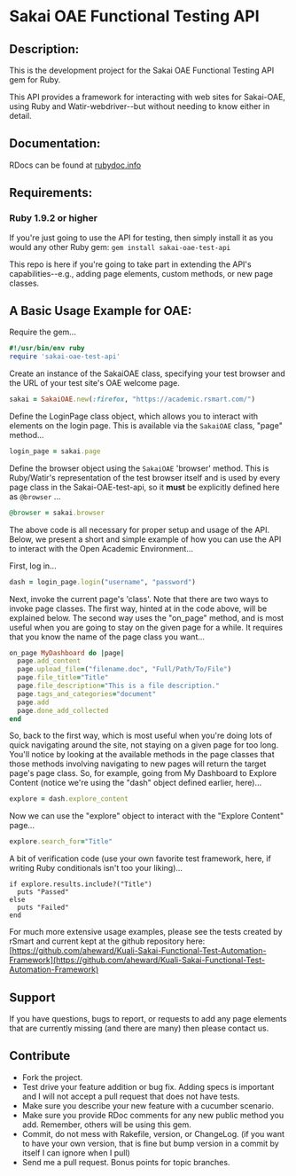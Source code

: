 # Sakai OAE Functional Testing API

## Description:

This is the development project for the Sakai OAE Functional Testing API gem for Ruby.

This API provides a framework for interacting with web sites for Sakai-OAE, using
Ruby and Watir-webdriver--but without needing to know either in detail.

## Documentation:

RDocs can be found at [rubydoc.info](http://rubydoc.info/gems/sakai-oae-test-api)

## Requirements:

### Ruby 1.9.2 or higher

If you're just going to use the API for testing, then simply install it as you would any other Ruby gem: `gem install sakai-oae-test-api`

This repo is here if you're going to take part in extending the API's capabilities--e.g., adding page elements, custom methods, or new page classes.

## A Basic Usage Example for OAE:

Require the gem...
````ruby
#!/usr/bin/env ruby
require 'sakai-oae-test-api'
````

Create an instance of the SakaiOAE class, specifying your test browser and the URL of your test site's OAE welcome page.
````ruby
sakai = SakaiOAE.new(:firefox, "https://academic.rsmart.com/")
````

Define the LoginPage class object, which allows you to interact with elements on the login page. This is available via the `SakaiOAE` class, "page" method...
````ruby
login_page = sakai.page
````

Define the browser object using the `SakaiOAE` 'browser' method. This is Ruby/Watir's representation of the test browser itself and is used by every page class in the Sakai-OAE-test-api, so it **must** be explicitly defined here as `@browser` ...
````ruby
@browser = sakai.browser
````

The above code is all necessary for proper setup and usage of the API. Below, we present a short and simple example of how you can use the API to interact with the Open Academic Environment...

First, log in...
````ruby
dash = login_page.login("username", "password")
````

Next, invoke the current page's 'class'. Note that there are two ways to invoke page classes. The first way, hinted at in the code above, will be explained below. The second way uses the "on_page" method, and is most useful when you are going to stay on the given page for a while. It requires that you know the name of the page class you want...
````ruby
on_page MyDashboard do |page|
  page.add_content
  page.upload_file=("filename.doc", "Full/Path/To/File")
  page.file_title="Title"
  page.file_description="This is a file description."
  page.tags_and_categories="document"
  page.add
  page.done_add_collected
end
````

So, back to the first way, which is most useful when you're doing lots of quick navigating around the site, not staying on a given page for too long. You'll notice by looking at the available methods in the page classes that those methods involving navigating to new pages will return the target page's page class. So, for example, going from My Dashboard to Explore Content (notice we're using the "dash" object defined earlier, here)...
````ruby
explore = dash.explore_content
````

Now we can use the "explore" object to interact with the "Explore Content" page...
````ruby
explore.search_for="Title"
````

A bit of verification code (use your own favorite test framework, here, if writing Ruby conditionals isn't too your liking)...
````
if explore.results.include?("Title")
  puts "Passed"
else
  puts "Failed"
end
````

For much more extensive usage examples, please see the tests created by rSmart and current kept at the github repository here:
[https://github.com/aheward/Kuali-Sakai-Functional-Test-Automation-Framework](https://github.com/aheward/Kuali-Sakai-Functional-Test-Automation-Framework)

## Support

If you have questions, bugs to report, or requests to add any page elements that are currently missing (and there are many) then please contact us.

## Contribute

* Fork the project.
* Test drive your feature addition or bug fix. Adding specs is important and I will not accept a pull request that does not have tests.
* Make sure you describe your new feature with a cucumber scenario.
* Make sure you provide RDoc comments for any new public method you add. Remember, others will be using this gem.
* Commit, do not mess with Rakefile, version, or ChangeLog.
  (if you want to have your own version, that is fine but bump version in a commit by itself I can ignore when I pull)
* Send me a pull request. Bonus points for topic branches.

